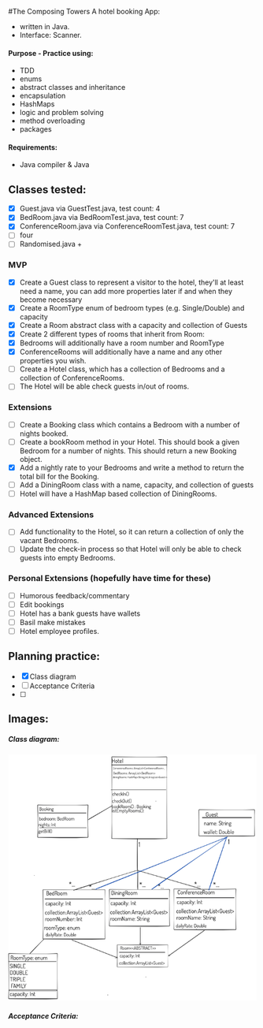 #The Composing Towers
A hotel booking App:
- written in Java.
- Interface: Scanner.
#### Purpose - Practice using:
- TDD
- enums
- abstract classes and inheritance
- encapsulation
- HashMaps
- logic and problem solving
- method overloading
- packages

#### Requirements:
- Java compiler & Java

## Classes tested:
- [x] Guest.java via GuestTest.java, test count: 4
- [x] BedRoom.java via BedRoomTest.java, test count: 7
- [x] ConferenceRoom.java via ConferenceRoomTest.java, test count: 7
- [ ] four
- [ ] Randomised.java +

### MVP
- [x] Create a Guest class to represent a visitor to the hotel, they'll at least need a name, you can add more properties later if and when they become necessary
- [x] Create a RoomType enum of bedroom types (e.g. Single/Double) and capacity
- [x] Create a Room abstract class with a capacity and collection of Guests
- [x] Create 2 different types of rooms that inherit from Room:
- [x] Bedrooms will additionally have a room number and RoomType
- [x] ConferenceRooms will additionally have a name and any other properties you wish.
- [ ] Create a Hotel class, which has a collection of Bedrooms and a collection of ConferenceRooms.
- [ ] The Hotel will be able check guests in/out of rooms.

### Extensions
- [ ] Create a Booking class which contains a Bedroom with a number of nights booked.
- [ ] Create a bookRoom method in your Hotel. This should book a given Bedroom for a number of nights. This should return a new Booking object.
- [x] Add a nightly rate to your Bedrooms and write a method to return the total bill for the Booking.
- [ ] Add a DiningRoom class with a name, capacity, and collection of guests
- [ ] Hotel will have a HashMap based collection of DiningRooms.

### Advanced Extensions
- [ ] Add functionality to the Hotel, so it can return a collection of only the vacant Bedrooms.
- [ ] Update the check-in process so that Hotel will only be able to check guests into empty Bedrooms.

### Personal Extensions  (hopefully have time for these)
- [ ] Humorous feedback/commentary
- [ ] Edit bookings
- [ ] Hotel has a bank guests have wallets
- [ ] Basil make mistakes
- [ ] Hotel employee profiles. 

## Planning practice:
- [x] Class diagram
- [ ] Acceptance Criteria
- [ ] 

## Images:
##### Class diagram: 
![image](hotelPlanning.png) 
##### Acceptance Criteria: 


